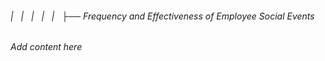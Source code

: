 ###### |   |   |   |   |   ├── Frequency and Effectiveness of Employee Social Events

*Add content here*